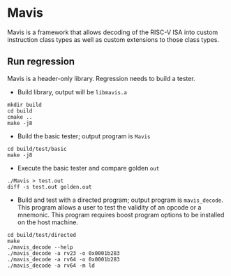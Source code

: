 # Mavis

Mavis is a framework that allows decoding of the RISC-V ISA into
custom instruction class types as well as custom extensions to those
class types.

## Run regression

Mavis is a header-only library. Regression needs to build a tester.

* Build library, output will be `libmavis.a`
```
mkdir build
cd build
cmake ..
make -j8
```
* Build the basic tester; output program is `Mavis`
```
cd build/test/basic
make -j8
```
* Execute the basic tester and compare golden `out`
```
./Mavis > test.out
diff -s test.out golden.out
```

* Build and test with a directed program; output program is
  `mavis_decode`.  This program allows a user to test the validity of
  an opcode or a mnemonic.  This program requires boost program
  options to be installed on the host machine.

```
cd build/test/directed
make
./mavis_decode --help
./mavis_decode -a rv23 -o 0x0001b283
./mavis_decode -a rv64 -o 0x0001b283
./mavis_decode -a rv64 -m ld

```
